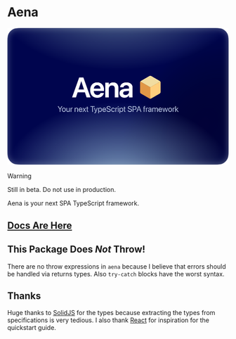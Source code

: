 # Aena

![](../../aena.webp)

> [!WARNING]
> Still in beta. Do not use in production.

Aena is your next SPA TypeScript framework.

## [Docs Are Here](https://github.com/Trombecher/aena/blob/main/docs/index.md)

## This Package Does _Not_ Throw!

There are no throw expressions in `aena` because I believe that errors should be handled via returns types.
Also `try-catch` blocks have the worst syntax.

## Thanks

Huge thanks to [SolidJS](https://github.com/solidjs/solid/tree/main/packages/solid) for the types because extracting the types from specifications is very tedious. I also thank [React](https://github.com/facebook/react) for inspiration for the quickstart guide.